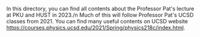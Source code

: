 In this directory, you can find all contents about the Professor Pat's lecture at PKU and HUST in 2023./n 
Much of this will follow Professor Pat's UCSD classes from 2021. You can find many useful contents 
on UCSD website https://courses.physics.ucsd.edu/2021/Spring/physics218c/index.html.
